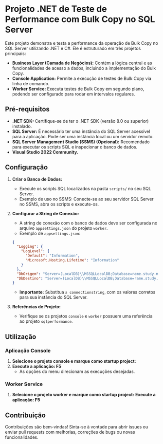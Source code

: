 # Projeto .NET de Teste de Performance com Bulk Copy no SQL Server

Este projeto demonstra e testa a performance da operação de Bulk Copy no SQL Server utilizando .NET e C#. Ele é estruturado em três projetos principais:

*   **Business Layer (Camada de Negócios):** Contém a lógica central e as funcionalidades de acesso a dados, incluindo a implementação do Bulk Copy.
*   **Console Application:** Permite a execução de testes de Bulk Copy via linha de comando.
*   **Worker Service:** Executa testes de Bulk Copy em segundo plano, podendo ser configurado para rodar em intervalos regulares.

## Pré-requisitos

*   **.NET SDK:** Certifique-se de ter o .NET SDK (versão 8.0 ou superior) instalado.
*   **SQL Server:** É necessário ter uma instância do SQL Server acessível para a aplicação. Pode ser uma instância local ou um servidor remoto.
*   **SQL Server Management Studio (SSMS) (Opcional):** Recomendado para executar os scripts SQL e inspecionar o banco de dados.
*   **Visual Studio 2022 Community.**

## Configuração

1.  **Criar o Banco de Dados:**
    *   Execute os scripts SQL localizados na pasta `scripts/` no seu SQL Server. 
    *   Exemplo de uso no SSMS: Conecte-se ao seu servidor SQL Server no SSMS, abra os scripts e execute-os.
2.  **Configurar a String de Conexão:**
    *   A string de conexão com o banco de dados deve ser configurada no arquivo `appsettings.json` do projeto `worker`.
    *   Exemplo de `appsettings.json`:

    ```json
    {
	  "Logging": {
		"LogLevel": {
		  "Default": "Information",
		  "Microsoft.Hosting.Lifetime": "Information"
		}
	  },
	  "DbOrigem": "Server=(LocalDB)\\MSSQLLocalDB;Database=rame.study.mock;Trusted_Connection=True;",
	  "DbDestino": "Server=(LocalDB)\\MSSQLLocalDB;Database=rame.study.mockcopy;Trusted_Connection=True;"
	}
    ```

    *   **Importante:** Substitua `a connectionstring`, com os valores corretos para sua instância do SQL Server.

3.  **Referências de Projeto:**
    *   Verifique se os projetos `console` e `worker` possuem uma referência ao projeto `sqlperformance`.

## Utilização

### Aplicação Console

1.  **Selecione o projeto console e marque como startup project:**
2.  **Execute a aplicação: F5**
    *   As opções do menu direcionam as execuções desejadas.

### Worker Service

1.  **Selecione o projeto worker e marque como startup project:**
    **Execute a aplicação: F5**

## Contribuição

Contribuições são bem-vindas! Sinta-se à vontade para abrir issues ou enviar pull requests com melhorias, correções de bugs ou novas funcionalidades.